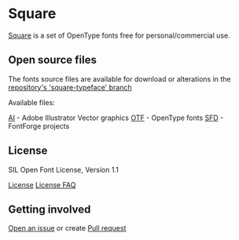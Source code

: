 # Square

[Square](https://github.com/retr0atelier/square-typeface) is a set of OpenType fonts free for personal/commercial use.

## Open source files

The fonts source files are available for download or alterations in the [repository's 'square-typeface' branch](https://github.com/retr0atelier/square-typeface)

Available files:

[AI](https://github.com/retr0atelier/square-typeface/tree/square-typeface/vector) - Adobe Illustrator Vector graphics
[OTF](https://github.com/retr0atelier/square-typeface/tree/square-typeface/otf) - OpenType fonts
[SFD](https://github.com/retr0atelier/square-typeface/tree/square-typeface/sfd) - FontForge projects

## License

SIL Open Font License, Version 1.1

[License](https://github.com/retr0atelier/square-typeface/blob/square-typeface/LICENSE.md)
[License FAQ](https://github.com/retr0atelier/square-typeface/blob/square-typeface/OFL-FAQ.md)

## Getting involved

[Open an issue](https://github.com/retr0atelier/square-typeface/issues) or create [Pull request](https://github.com/retr0atelier/square-typeface/pulls)

